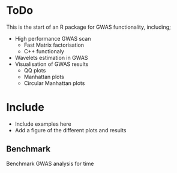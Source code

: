 # ToDo
This is the start of an R package for GWAS functionality, including;
* High performance GWAS scan
  * Fast Matrix factorisation
  * C++ functionaly 
* Wavelets estimation in GWAS
* Visualisation of GWAS results
  * QQ plots
  * Manhattan plots
  * Circular Manhattan plots

# Include
* Include examples here
* Add a figure of the different plots and results

## Benchmark
Benchmark GWAS analysis for time 
